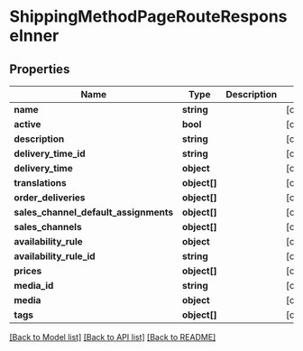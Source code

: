 # ShippingMethodPageRouteResponseInner

## Properties
Name | Type | Description | Notes
------------ | ------------- | ------------- | -------------
**name** | **string** |  | [optional] 
**active** | **bool** |  | [optional] 
**description** | **string** |  | [optional] 
**delivery_time_id** | **string** |  | [optional] 
**delivery_time** | **object** |  | [optional] 
**translations** | **object[]** |  | [optional] 
**order_deliveries** | **object[]** |  | [optional] 
**sales_channel_default_assignments** | **object[]** |  | [optional] 
**sales_channels** | **object[]** |  | [optional] 
**availability_rule** | **object** |  | [optional] 
**availability_rule_id** | **string** |  | [optional] 
**prices** | **object[]** |  | [optional] 
**media_id** | **string** |  | [optional] 
**media** | **object** |  | [optional] 
**tags** | **object[]** |  | [optional] 

[[Back to Model list]](../../README.md#documentation-for-models) [[Back to API list]](../../README.md#documentation-for-api-endpoints) [[Back to README]](../../README.md)

